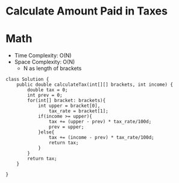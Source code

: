 # Calculate Amount Paid in Taxes
# Math
* Time Complexity: O(N)
* Space Complexity: O(N)
	* N as length of brackets
```
class Solution {
    public double calculateTax(int[][] brackets, int income) {
        double tax = 0;
        int prev = 0;
        for(int[] bracket: brackets){
            int upper = bracket[0],
                tax_rate = bracket[1];
            if(income >= upper){
                tax += (upper - prev) * tax_rate/100d;
                prev = upper;
            }else{
                tax += (income - prev) * tax_rate/100d;
                return tax;
            }
        }
        return tax;
    }
    
}
```